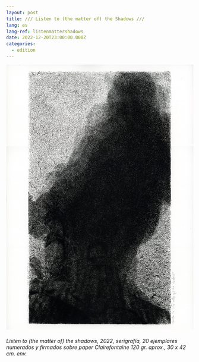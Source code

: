 ```yaml
---
layout: post
title: /// Listen to (the matter of) the Shadows ///
lang: es
lang-ref: listenmattershadows
date: 2022-12-20T23:00:00.000Z
categories:
  - edition
---
```


![](/imgs/Listen-to-the-matter-of-the-shadows-SCAN-300-UP.jpg)

###### *Listen to (the matter of) the shadows*, 2022, serigrafía, 20 ejemplares numerados y firmados sobre paper Clairefontaine 120 gr. aprox., 30 x 42 cm. env.
